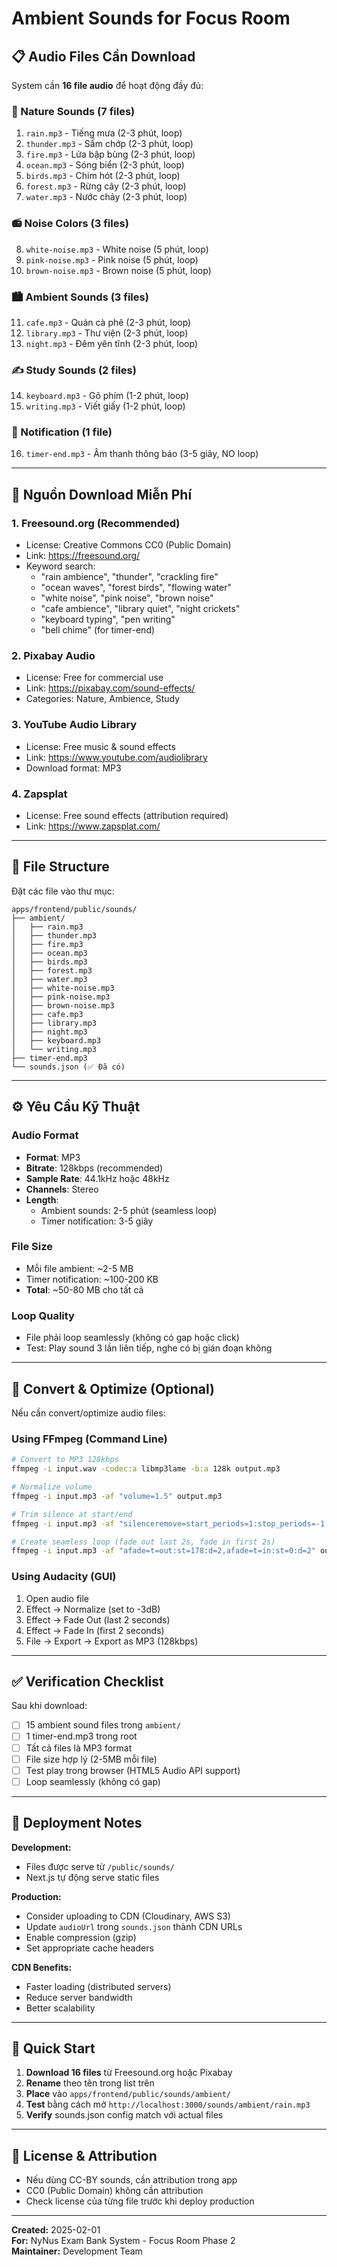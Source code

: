 # Ambient Sounds for Focus Room

## 📋 Audio Files Cần Download

System cần **16 file audio** để hoạt động đầy đủ:

### 🌿 Nature Sounds (7 files)
1. `rain.mp3` - Tiếng mưa (2-3 phút, loop)
2. `thunder.mp3` - Sấm chớp (2-3 phút, loop)
3. `fire.mp3` - Lửa bập bùng (2-3 phút, loop)
4. `ocean.mp3` - Sóng biển (2-3 phút, loop)
5. `birds.mp3` - Chim hót (2-3 phút, loop)
6. `forest.mp3` - Rừng cây (2-3 phút, loop)
7. `water.mp3` - Nước chảy (2-3 phút, loop)

### 📻 Noise Colors (3 files)
8. `white-noise.mp3` - White noise (5 phút, loop)
9. `pink-noise.mp3` - Pink noise (5 phút, loop)
10. `brown-noise.mp3` - Brown noise (5 phút, loop)

### 🏙️ Ambient Sounds (3 files)
11. `cafe.mp3` - Quán cà phê (2-3 phút, loop)
12. `library.mp3` - Thư viện (2-3 phút, loop)
13. `night.mp3` - Đêm yên tĩnh (2-3 phút, loop)

### ✍️ Study Sounds (2 files)
14. `keyboard.mp3` - Gõ phím (1-2 phút, loop)
15. `writing.mp3` - Viết giấy (1-2 phút, loop)

### 🔔 Notification (1 file)
16. `timer-end.mp3` - Âm thanh thông báo (3-5 giây, NO loop)

---

## 🎵 Nguồn Download Miễn Phí

### 1. **Freesound.org** (Recommended)
- License: Creative Commons CC0 (Public Domain)
- Link: https://freesound.org/
- Keyword search:
  - "rain ambience", "thunder", "crackling fire"
  - "ocean waves", "forest birds", "flowing water"
  - "white noise", "pink noise", "brown noise"
  - "cafe ambience", "library quiet", "night crickets"
  - "keyboard typing", "pen writing"
  - "bell chime" (for timer-end)

### 2. **Pixabay Audio**
- License: Free for commercial use
- Link: https://pixabay.com/sound-effects/
- Categories: Nature, Ambience, Study

### 3. **YouTube Audio Library**
- License: Free music & sound effects
- Link: https://www.youtube.com/audiolibrary
- Download format: MP3

### 4. **Zapsplat**
- License: Free sound effects (attribution required)
- Link: https://www.zapsplat.com/

---

## 📁 File Structure

Đặt các file vào thư mục:
```
apps/frontend/public/sounds/
├── ambient/
│   ├── rain.mp3
│   ├── thunder.mp3
│   ├── fire.mp3
│   ├── ocean.mp3
│   ├── birds.mp3
│   ├── forest.mp3
│   ├── water.mp3
│   ├── white-noise.mp3
│   ├── pink-noise.mp3
│   ├── brown-noise.mp3
│   ├── cafe.mp3
│   ├── library.mp3
│   ├── night.mp3
│   ├── keyboard.mp3
│   └── writing.mp3
├── timer-end.mp3
└── sounds.json (✅ Đã có)
```

---

## ⚙️ Yêu Cầu Kỹ Thuật

### Audio Format
- **Format**: MP3
- **Bitrate**: 128kbps (recommended)
- **Sample Rate**: 44.1kHz hoặc 48kHz
- **Channels**: Stereo
- **Length**: 
  - Ambient sounds: 2-5 phút (seamless loop)
  - Timer notification: 3-5 giây

### File Size
- Mỗi file ambient: ~2-5 MB
- Timer notification: ~100-200 KB
- **Total**: ~50-80 MB cho tất cả

### Loop Quality
- File phải loop seamlessly (không có gap hoặc click)
- Test: Play sound 3 lần liên tiếp, nghe có bị gián đoạn không

---

## 🔧 Convert & Optimize (Optional)

Nếu cần convert/optimize audio files:

### Using FFmpeg (Command Line)
```bash
# Convert to MP3 128kbps
ffmpeg -i input.wav -codec:a libmp3lame -b:a 128k output.mp3

# Normalize volume
ffmpeg -i input.mp3 -af "volume=1.5" output.mp3

# Trim silence at start/end
ffmpeg -i input.mp3 -af "silenceremove=start_periods=1:stop_periods=-1:detection=peak" output.mp3

# Create seamless loop (fade out last 2s, fade in first 2s)
ffmpeg -i input.mp3 -af "afade=t=out:st=178:d=2,afade=t=in:st=0:d=2" output.mp3
```

### Using Audacity (GUI)
1. Open audio file
2. Effect → Normalize (set to -3dB)
3. Effect → Fade Out (last 2 seconds)
4. Effect → Fade In (first 2 seconds)
5. File → Export → Export as MP3 (128kbps)

---

## ✅ Verification Checklist

Sau khi download:
- [ ] 15 ambient sound files trong `ambient/`
- [ ] 1 timer-end.mp3 trong root
- [ ] Tất cả files là MP3 format
- [ ] File size hợp lý (2-5MB mỗi file)
- [ ] Test play trong browser (HTML5 Audio API support)
- [ ] Loop seamlessly (không có gap)

---

## 🚀 Deployment Notes

**Development:**
- Files được serve từ `/public/sounds/`
- Next.js tự động serve static files

**Production:**
- Consider uploading to CDN (Cloudinary, AWS S3)
- Update `audioUrl` trong `sounds.json` thành CDN URLs
- Enable compression (gzip)
- Set appropriate cache headers

**CDN Benefits:**
- Faster loading (distributed servers)
- Reduce server bandwidth
- Better scalability

---

## 🎯 Quick Start

1. **Download 16 files** từ Freesound.org hoặc Pixabay
2. **Rename** theo tên trong list trên
3. **Place** vào `apps/frontend/public/sounds/ambient/`
4. **Test** bằng cách mở `http://localhost:3000/sounds/ambient/rain.mp3`
5. **Verify** sounds.json config match với actual files

---

## 📝 License & Attribution

- Nếu dùng CC-BY sounds, cần attribution trong app
- CC0 (Public Domain) không cần attribution
- Check license của từng file trước khi deploy production

---

**Created:** 2025-02-01  
**For:** NyNus Exam Bank System - Focus Room Phase 2  
**Maintainer:** Development Team

